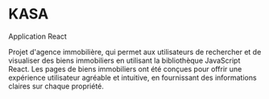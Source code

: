 # KASA

Application React

Projet d'agence immobilière, qui permet aux utilisateurs de rechercher et de visualiser des biens immobiliers en utilisant la bibliothèque JavaScript React.
Les pages de biens immobiliers ont été conçues pour offrir une expérience utilisateur agréable et intuitive, en fournissant des informations claires sur chaque propriété.

